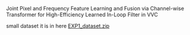 Joint Pixel and Frequency Feature Learning and Fusion via Channel-wise Transformer for High-Efficiency Learned In-Loop Filter in VVC

small dataset it is in here [EXP1_dataset.zip](https://docs.google.com/uc?export=download&id=1txQ0qtsf9vKn7QlrPscnaRkZqnjIL-JR)
